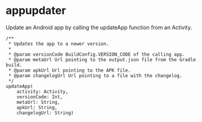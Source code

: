 # appupdater
Update an Android app by calling the updateApp function from an Activity.

```
/**
 * Updates the app to a newer version.
 *
 * @param versionCode BuildConfig.VERSION_CODE of the calling app.
 * @param metaUrl Url pointing to the output.json file from the Gradle build.
 * @param apkUrl Url pointing to the APK file.
 * @param changelogUrl Url pointing to a file with the changelog.
 */
updateApp(
    activity: Activity,
    versionCode: Int,
    metaUrl: String,
    apkUrl: String,
    changelogUrl: String)
```
